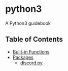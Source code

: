 # python3
A Python3 guidebook


## Table of Contents
- [Built-in Functions](<built_in/functions.md>)
- [Packages](<packages>)
  - [discord.py](<packages/discordpy.md>)